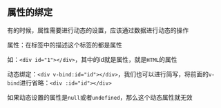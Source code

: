 ## 属性的绑定

有的时候，属性需要进行动态的设置，应该通过数据进行动态的操作

属性：在标签中的描述这个标签的都是属性

如：`<div id="1"></div>`，其中的id就是属性，就是`HTML`的属性

动态绑定：`<div v-bind:id="id"></div>`，我们也可以进行简写，将前面的`v-bind`进行省略：`<div :id="id"></div>`

如果动态设置的属性是`null`或者`undefined`，那么这个动态属性就无效